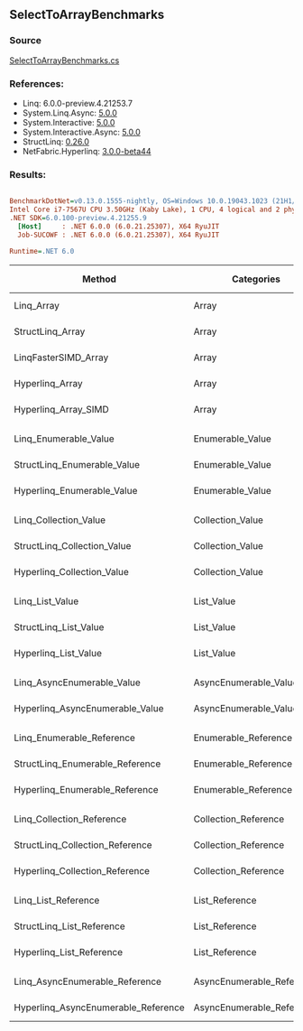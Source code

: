 ﻿## SelectToArrayBenchmarks

### Source
[SelectToArrayBenchmarks.cs](../NetFabric.Hyperlinq.Benchmarks/Benchmarks/SelectToArrayBenchmarks.cs)

### References:
- Linq: 6.0.0-preview.4.21253.7
- System.Linq.Async: [5.0.0](https://www.nuget.org/packages/System.Linq.Async/5.0.0)
- System.Interactive: [5.0.0](https://www.nuget.org/packages/System.Interactive/5.0.0)
- System.Interactive.Async: [5.0.0](https://www.nuget.org/packages/System.Interactive.Async/5.0.0)
- StructLinq: [0.26.0](https://www.nuget.org/packages/StructLinq/0.26.0)
- NetFabric.Hyperlinq: [3.0.0-beta44](https://www.nuget.org/packages/NetFabric.Hyperlinq/3.0.0-beta44)

### Results:
``` ini

BenchmarkDotNet=v0.13.0.1555-nightly, OS=Windows 10.0.19043.1023 (21H1/May2021Update)
Intel Core i7-7567U CPU 3.50GHz (Kaby Lake), 1 CPU, 4 logical and 2 physical cores
.NET SDK=6.0.100-preview.4.21255.9
  [Host]     : .NET 6.0.0 (6.0.21.25307), X64 RyuJIT
  Job-SUCOWF : .NET 6.0.0 (6.0.21.25307), X64 RyuJIT

Runtime=.NET 6.0  

```
|                              Method |                Categories | Count |        Mean |     Error |    StdDev |      Median | Ratio | RatioSD |  Gen 0 | Gen 1 | Gen 2 | Allocated |
|------------------------------------ |-------------------------- |------ |------------:|----------:|----------:|------------:|------:|--------:|-------:|------:|------:|----------:|
|                          Linq_Array |                     Array |   100 |   238.12 ns |  1.606 ns |  1.424 ns |   237.93 ns |  1.00 |    0.00 | 0.2255 |     - |     - |     472 B |
|                    StructLinq_Array |                     Array |   100 |   228.97 ns |  1.286 ns |  1.203 ns |   228.58 ns |  0.96 |    0.01 | 0.2027 |     - |     - |     424 B |
|                LinqFasterSIMD_Array |                     Array |   100 |    66.11 ns |  0.824 ns |  0.770 ns |    66.35 ns |  0.28 |    0.00 | 0.2027 |     - |     - |     424 B |
|                     Hyperlinq_Array |                     Array |   100 |   251.01 ns |  1.267 ns |  1.185 ns |   250.89 ns |  1.05 |    0.01 | 0.2027 |     - |     - |     424 B |
|                Hyperlinq_Array_SIMD |                     Array |   100 |    82.69 ns |  0.862 ns |  0.720 ns |    82.89 ns |  0.35 |    0.00 | 0.2027 |     - |     - |     424 B |
|                                     |                           |       |             |           |           |             |       |         |        |       |       |           |
|               Linq_Enumerable_Value |          Enumerable_Value |   100 | 1,044.51 ns |  4.877 ns |  4.561 ns | 1,044.31 ns |  1.00 |    0.00 | 0.5913 |     - |     - |   1,240 B |
|         StructLinq_Enumerable_Value |          Enumerable_Value |   100 | 1,097.91 ns | 10.184 ns |  9.028 ns | 1,095.62 ns |  1.05 |    0.01 | 0.2174 |     - |     - |     456 B |
|          Hyperlinq_Enumerable_Value |          Enumerable_Value |   100 |   640.70 ns |  4.753 ns |  4.446 ns |   640.70 ns |  0.61 |    0.00 | 0.2022 |     - |     - |     424 B |
|                                     |                           |       |             |           |           |             |       |         |        |       |       |           |
|               Linq_Collection_Value |          Collection_Value |   100 | 1,046.33 ns |  4.834 ns |  4.521 ns | 1,046.07 ns |  1.00 |    0.00 | 0.5913 |     - |     - |   1,240 B |
|         StructLinq_Collection_Value |          Collection_Value |   100 | 1,112.99 ns | 13.512 ns | 12.639 ns | 1,111.75 ns |  1.06 |    0.02 | 0.2174 |     - |     - |     456 B |
|          Hyperlinq_Collection_Value |          Collection_Value |   100 |   337.75 ns |  2.273 ns |  2.015 ns |   337.25 ns |  0.32 |    0.00 | 0.2027 |     - |     - |     424 B |
|                                     |                           |       |             |           |           |             |       |         |        |       |       |           |
|                     Linq_List_Value |                List_Value |   100 |   489.36 ns |  7.094 ns | 16.156 ns |   482.28 ns |  1.00 |    0.00 | 0.2289 |     - |     - |     480 B |
|               StructLinq_List_Value |                List_Value |   100 |   479.61 ns |  9.434 ns | 15.762 ns |   471.26 ns |  0.97 |    0.04 | 0.2022 |     - |     - |     424 B |
|                Hyperlinq_List_Value |                List_Value |   100 |   860.85 ns |  3.419 ns |  3.031 ns |   860.22 ns |  1.70 |    0.07 | 0.2174 |     - |     - |     456 B |
|                                     |                           |       |             |           |           |             |       |         |        |       |       |           |
|          Linq_AsyncEnumerable_Value |     AsyncEnumerable_Value |   100 | 7,878.85 ns | 21.260 ns | 18.847 ns | 7,870.09 ns |  1.00 |    0.00 | 0.7935 |     - |     - |   1,672 B |
|     Hyperlinq_AsyncEnumerable_Value |     AsyncEnumerable_Value |   100 | 2,348.99 ns | 13.204 ns | 12.351 ns | 2,345.72 ns |  0.30 |    0.00 | 0.5646 |     - |     - |   1,184 B |
|                                     |                           |       |             |           |           |             |       |         |        |       |       |           |
|           Linq_Enumerable_Reference |      Enumerable_Reference |   100 | 1,092.08 ns |  7.737 ns |  6.859 ns | 1,092.57 ns |  1.00 |    0.00 | 0.5913 |     - |     - |   1,240 B |
|     StructLinq_Enumerable_Reference |      Enumerable_Reference |   100 | 1,069.71 ns |  4.509 ns |  3.997 ns | 1,069.70 ns |  0.98 |    0.01 | 0.2174 |     - |     - |     456 B |
|      Hyperlinq_Enumerable_Reference |      Enumerable_Reference |   100 | 1,113.28 ns |  6.848 ns |  6.406 ns | 1,110.74 ns |  1.02 |    0.01 | 0.2174 |     - |     - |     456 B |
|                                     |                           |       |             |           |           |             |       |         |        |       |       |           |
|           Linq_Collection_Reference |      Collection_Reference |   100 | 1,089.46 ns |  5.675 ns |  5.031 ns | 1,088.57 ns |  1.00 |    0.00 | 0.5913 |     - |     - |   1,240 B |
|     StructLinq_Collection_Reference |      Collection_Reference |   100 | 1,062.92 ns |  7.179 ns |  6.715 ns | 1,060.91 ns |  0.98 |    0.01 | 0.2174 |     - |     - |     456 B |
|      Hyperlinq_Collection_Reference |      Collection_Reference |   100 |   802.62 ns |  2.754 ns |  2.441 ns |   802.85 ns |  0.74 |    0.00 | 0.2174 |     - |     - |     456 B |
|                                     |                           |       |             |           |           |             |       |         |        |       |       |           |
|                 Linq_List_Reference |            List_Reference |   100 |   407.26 ns |  2.298 ns |  2.037 ns |   407.27 ns |  1.00 |    0.00 | 0.2294 |     - |     - |     480 B |
|           StructLinq_List_Reference |            List_Reference |   100 | 1,117.81 ns |  6.631 ns |  6.203 ns | 1,117.31 ns |  2.74 |    0.02 | 0.2174 |     - |     - |     456 B |
|            Hyperlinq_List_Reference |            List_Reference |   100 |   830.13 ns |  3.880 ns |  3.440 ns |   830.16 ns |  2.04 |    0.01 | 0.2174 |     - |     - |     456 B |
|                                     |                           |       |             |           |           |             |       |         |        |       |       |           |
|      Linq_AsyncEnumerable_Reference | AsyncEnumerable_Reference |   100 | 7,528.33 ns | 40.727 ns | 36.103 ns | 7,532.99 ns |  1.00 |    0.00 | 0.7935 |     - |     - |   1,672 B |
| Hyperlinq_AsyncEnumerable_Reference | AsyncEnumerable_Reference |   100 | 3,137.39 ns |  8.987 ns |  8.406 ns | 3,138.36 ns |  0.42 |    0.00 | 0.5798 |     - |     - |   1,216 B |
